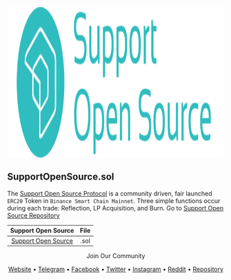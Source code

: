 <div align="center">
	<a href="https://supportopensource.net/" target="_blank">
		<img src="media/supportopensource.svg" width="500" height="350" width="160"/>
	</a>
	<br>
</div>

## SupportOpenSource.sol

The [Support Open Source Protocol](https://supportopensource.net) is a community driven, fair launched `ERC20` Token in `Binance Smart Chain Mainnet`.
Three simple functions occur during each trade: Reflection, LP Acquisition, and Burn. 
Go to [Support Open Source Repository](https://github.com/SupportOpenSource/SupportOpenSourceRepository)

| Support Open Source | File
| :-: | :-:  
| [Support Open Source ](https://supportopensource.net) | .sol 

<div align="center">
	<p>Join Our Community</p>
	<a href="https://supportopensource.net/" target="_blank">Website</a> • <a href="https://t.me/supopensource" target="_blank">Telegram</a> • <a href="https://www.facebook.com/SupportOpenSourceProtocol" target="_blank">Facebook</a> • <a href="https://twitter.com/SupOpenSource" target="_blank">Twitter</a> • <a href="https://www.instagram.com/supportopensource/" target="_blank">Instagram</a> • <a href="https://www.reddit.com/r/SupportOpenSource/" target="_blank">Reddit</a> • <a href="https://github.com/SupportOpenSource/SupportOpenSourceRepository" target="_blank">Repository</a>
</div>

